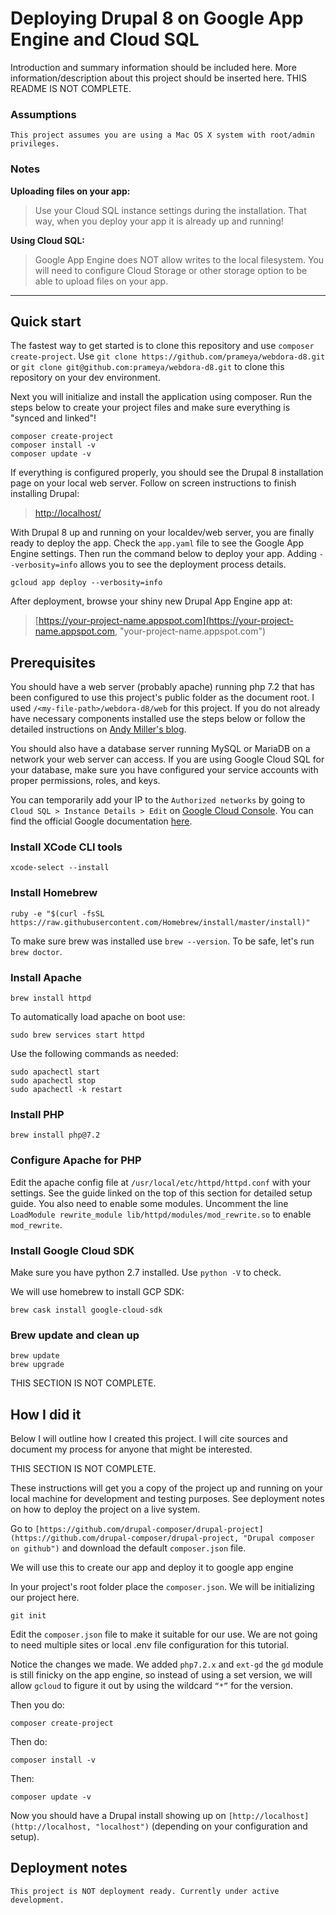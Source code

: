 # Deploying Drupal 8 on Google App Engine and Cloud SQL
Introduction and summary information should be included here. More information/description about this project should be inserted here. THIS README IS NOT COMPLETE.

### Assumptions
```
This project assumes you are using a Mac OS X system with root/admin privileges.
```

### Notes

**Uploading files on your app:**
> Use your Cloud SQL instance settings during the installation. That way, when you deploy your app it is already up and running!

**Using Cloud SQL:**
> Google App Engine does NOT allow writes to the local filesystem. You will need to configure Cloud Storage or other storage option to be able to upload files on your app.

---

## Quick start

The fastest way to get started is to clone this repository and use `composer create-project`. Use `git clone https://github.com/prameya/webdora-d8.git` or `git clone git@github.com:prameya/webdora-d8.git` to clone this repository on your dev environment.

Next you will initialize and install the application using composer. Run the steps below to create your project files and make sure everything is "synced and linked"!

```console
composer create-project
composer install -v
composer update -v
```

If everything is configured properly, you should see the Drupal 8 installation page on your local web server. Follow on screen instructions to finish installing Drupal:

> [http://localhost/](http://localhost/, "localhost")

With Drupal 8 up and running on your localdev/web server, you are finally ready to deploy the app. Check the `app.yaml` file to see the Google App Engine settings. Then run the command below to deploy your app. Adding `--verbosity=info` allows you to see the deployment process details.

```console
gcloud app deploy --verbosity=info
```

After deployment, browse your shiny new Drupal App Engine app at:

> [https://your-project-name.appspot.com](https://your-project-name.appspot.com, "your-project-name.appspot.com")

## Prerequisites

You should have a web server (probably apache) running php 7.2 that has been configured to use this project's public folder as the document root. I used `/<my-file-path>/webdora-d8/web` for this project. If you do not already have necessary components installed use the steps below or follow the detailed instructions on [Andy Miller's blog](https://getgrav.org/blog/macos-sierra-apache-multiple-php-versions, "Andy Miller's blog post").

You should also have a database server running MySQL or MariaDB on a network your web server can access. If you are using Google Cloud SQL for your database, make sure you have configured your service accounts with proper permissions, roles, and keys.

You can temporarily add your IP to the `Authorized networks` by going to `Cloud SQL > Instance Details > Edit` on [Google Cloud Console](https://console.cloud.google.com/, "Google Cloud Console"). You can find the official Google documentation [here](https://cloud.google.com/sql/docs/mysql/connect-external-app/, "Google Cloud SQL documentation").

### Install XCode CLI tools

```console
xcode-select --install
```

### Install Homebrew

```console
ruby -e "$(curl -fsSL https://raw.githubusercontent.com/Homebrew/install/master/install)"
```

To make sure brew was installed use `brew --version`. To be safe, let's run `brew doctor`.

### Install Apache

```console
brew install httpd
```

To automatically load apache on boot use:

```console
sudo brew services start httpd
```

Use the following commands as needed:

```console
sudo apachectl start
sudo apachectl stop
sudo apachectl -k restart
```

### Install PHP

```console
brew install php@7.2
```

### Configure Apache for PHP

Edit the apache config file at `/usr/local/etc/httpd/httpd.conf` with your settings. See the guide linked on the top of this section for detailed setup guide. You also need to enable some modules. Uncomment the line `LoadModule rewrite_module lib/httpd/modules/mod_rewrite.so` to enable `mod_rewrite`.

### Install Google Cloud SDK

Make sure you have python 2.7 installed. Use `python -V` to check.

We will use homebrew to install GCP SDK:

```console
brew cask install google-cloud-sdk
```

### Brew update and clean up

```console
brew update
brew upgrade
```

THIS SECTION IS NOT COMPLETE.

## How I did it

Below I will outline how I created this project. I will cite sources and document my process for anyone that might be interested.

THIS SECTION IS NOT COMPLETE.

These instructions will get you a copy of the project up and running on your local machine for development and testing purposes. See deployment notes on how to deploy the project on a live system.

Go to `[https://github.com/drupal-composer/drupal-project](https://github.com/drupal-composer/drupal-project, "Drupal composer on github")` and download the default `composer.json` file.

We will use this to create our app and deploy it to google app engine

In your project's root folder place the `composer.json`. We will be initializing our project here.

```console
git init
```

Edit the `composer.json` file to make it suitable for our use. We are not going to need multiple sites or local .env file configuration for this tutorial.

Notice the changes we made. We added `php7.2.x` and `ext-gd` the `gd` module is still finicky on the app engine, so instead of using a set version, we will allow `gcloud` to figure it out by using the wildcard `“*”` for the version.

Then you do:

```console
composer create-project
```

Then do:
```console
composer install -v
```

Then:
```
composer update -v
```

Now you should have a Drupal install showing up on `[http://localhost](http://localhost, "localhost")` (depending on your configuration and setup).

## Deployment notes

```
This project is NOT deployment ready. Currently under active development.
```
